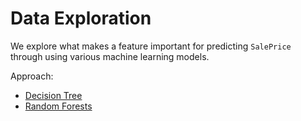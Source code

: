 # Data Exploration

We explore what makes a feature important for predicting `SalePrice` through using various machine learning models.

Approach:
- [Decision Tree](decision-tree/readme.md)
- [Random Forests](random-forest/readme.md)
